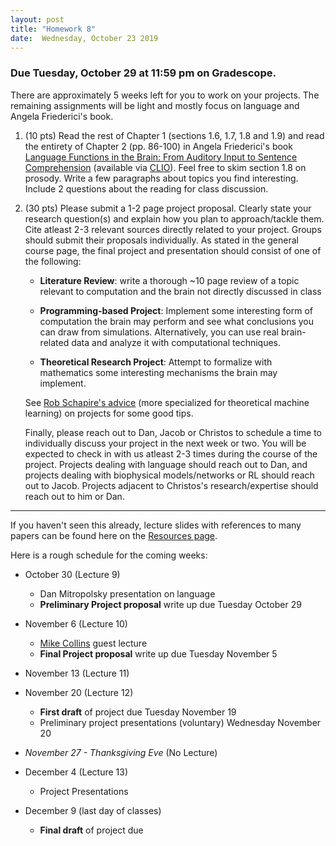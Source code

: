 ```yaml
---
layout: post
title: "Homework 8"
date:  Wednesday, October 23 2019
---
```


### Due Tuesday, October 29 at 11:59 pm on Gradescope. 

There are approximately 5 weeks left for you to work on your projects. The remaining assignments will be light and mostly focus on language and Angela Friederici's book.

1. (10 pts) Read the rest of Chapter 1 (sections 1.6, 1.7, 1.8 and 1.9) and read the entirety of Chapter 2 (pp. 86-100) in Angela Friederici's book [Language Functions in the Brain: From Auditory Input to Sentence Comprehension](https://mitpress.universitypressscholarship.com/view/10.7551/mitpress/9780262036924.001.0001/upso-9780262036924-chapter-002) (available via [CLIO](https://clio.columbia.edu/quicksearch?q=Language+in+Our+Brain%3A+The+Origins+of+a+Uniquely+Human+Capacity&commit=Search)).  Feel free to skim section 1.8 on prosody. Write a few paragraphs about topics you find interesting. Include 2 questions about the reading for class discussion.

2. (30 pts) Please submit a 1-2 page project proposal. Clearly state your research question(s) and explain how you plan to approach/tackle them. Cite atleast 2-3 relevant sources directly related to your project. Groups should submit their proposals individually. As stated in the general course page, the final project and presentation should consist of one of the following:

   * **Literature Review**: write a thorough ~10 page review of a topic relevant to computation and the brain not directly discussed in class

   * **Programming-based Project**: Implement some interesting form of computation the brain may perform and see what conclusions you can draw from simulations. Alternatively, you can use real brain-related data and analyze it with computational techniques. 

   * **Theoretical Research Project**: Attempt to formalize with mathematics some interesting mechanisms the brain may implement. 

   See [Rob Schapire's advice](http://www.cs.princeton.edu/courses/archive/spring14/cos511/project.html) (more specialized for theoretical machine learning) on projects for some good tips. 
   
   Finally, please reach out to Dan, Jacob or Christos to schedule a time to individually discuss your project in the next week or two. You will be expected to check in with us atleast 2-3 times during the course of the project. Projects dealing with language should reach out to Dan, and projects dealing with biophysical models/networks or RL should reach out to Jacob. Projects adjacent to Christos's research/expertise should reach out to him or Dan.

------------------------

If you haven't seen this already, lecture slides with references to many papers can be found here on the [Resources page](/resources.md). 
 
 Here is a rough schedule for the coming weeks:

* October 30 (Lecture 9)
    * Dan Mitropolsky presentation on language
    * **Preliminary Project proposal** write up due Tuesday October 29
* November 6 (Lecture 10)
    * [Mike Collins](http://www.cs.columbia.edu/~mcollins/) guest lecture
    * **Final Project proposal** write up due Tuesday November 5

* November 13 (Lecture 11)


* November 20 (Lecture 12)
    * **First draft** of project due Tuesday November 19
    * Preliminary project presentations (voluntary) Wednesday November 20
    
* _November 27 - Thanksgiving Eve_ (No Lecture)

* December 4 (Lecture 13)
    * Project Presentations
    
* December 9 (last day of classes)
    * **Final draft** of project due
